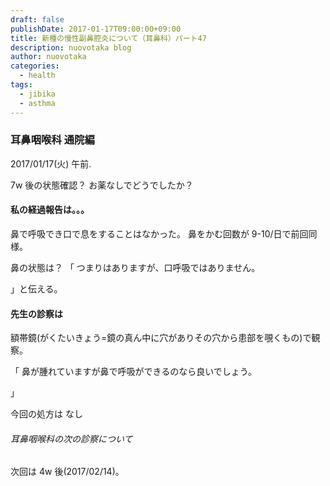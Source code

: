 ```yaml
---
draft: false
publishDate: 2017-01-17T09:00:00+09:00
title: 新種の慢性副鼻腔炎について（耳鼻科）パート47
description: nuovotaka blog
author: nuovotaka
categories:
  - health
tags:
  - jibika
  - asthma
---
```


### 耳鼻咽喉科 通院編

2017/01/17(火) 午前.

7w 後の状態確認？
お薬なしでどうでしたか？

#### 私の経過報告は。。。

鼻で呼吸でき口で息をすることはなかった。
鼻をかむ回数が 9-10/日で前回同様。

鼻の状態は？
「
つまりはありますが、口呼吸ではありません。

」と伝える。

#### 先生の診察は

額帯鏡(がくたいきょう=鏡の真ん中に穴がありその穴から患部を覗くもの)で観察。

「
鼻が腫れていますが鼻で呼吸ができるのなら良いでしょう。

」

今回の処方は
なし

###### 耳鼻咽喉科の次の診察について

次回は 4w 後(2017/02/14)。
